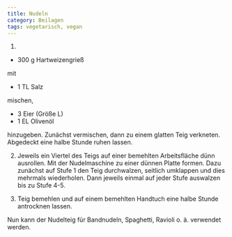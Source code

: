```yaml
---
title: Nudeln
category: Beilagen
tags: vegetarisch, vegan
---
```


1.

- 300 g Hartweizengrieß

mit

- 1 TL Salz

mischen,

- 3 Eier (Größe L)
- 1 EL Olivenöl

hinzugeben. Zunächst vermischen, dann zu einem glatten Teig verkneten. Abgedeckt
eine halbe Stunde ruhen lassen.

2.  Jeweils ein Viertel des Teigs auf einer bemehlten Arbeitsfläche dünn ausrollen.
    Mit der Nudelmaschine zu einer dünnen Platte formen. Dazu zunächst auf Stufe 1
    den Teig durchwalzen, seitlich umklappen und dies mehrmals wiederholen. Dann
    jeweils einmal auf jeder Stufe auswalzen bis zu Stufe 4-5.

3.  Teig bemehlen und auf einem bemehlten Handtuch eine halbe Stunde antrocknen
    lassen.

Nun kann der Nudelteig für Bandnudeln, Spaghetti, Ravioli o. ä. verwendet
werden.
